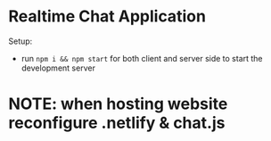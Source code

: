 # Realtime Chat Application

Setup:
- run ```npm i && npm start``` for both client and server side to start the development server

# NOTE: when hosting website reconfigure .netlify & chat.js
